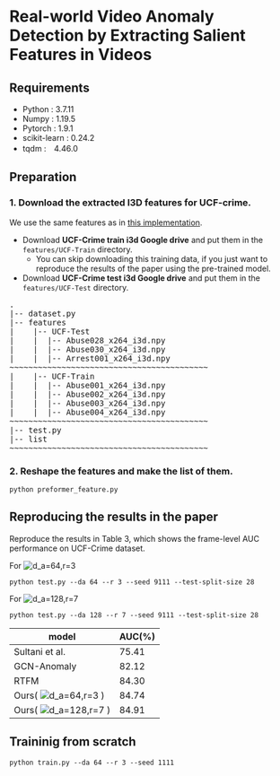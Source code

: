 # Real-world Video Anomaly Detection by Extracting Salient Features in Videos
## Requirements
* Python : 3.7.11
* Numpy : 1.19.5
* Pytorch : 1.9.1  
* scikit-learn : 0.24.2
* tqdm :　4.46.0
  
## Preparation
### 1. Download the extracted I3D features for UCF-crime.
We use the same features as in [this implementation](https://github.com/tianyu0207/RTFM). 

* Download **UCF-Crime train i3d Google drive** and put them in the `features/UCF-Train` directory.
  * You can skip downloading this training data, if you just want to reproduce the results of the paper using the pre-trained model.
* Download **UCF-Crime test i3d Google drive** and put them in the `features/UCF-Test` directory.
<pre>
.
|-- dataset.py
|-- features
|    |-- UCF-Test
|    |  |-- Abuse028_x264_i3d.npy
|    |  |-- Abuse030_x264_i3d.npy
|    |  |-- Arrest001_x264_i3d.npy
~~~~~~~~~~~~~~~~~~~~~~~~~~~~~~~~~~~~~~~~~~
|    |-- UCF-Train
|    |  |-- Abuse001_x264_i3d.npy
|    |  |-- Abuse002_x264_i3d.npy
|    |  |-- Abuse003_x264_i3d.npy
|    |  |-- Abuse004_x264_i3d.npy
~~~~~~~~~~~~~~~~~~~~~~~~~~~~~~~~~~~~~~~~~~
|-- test.py
|-- list
~~~~~~~~~~~~~~~~~~~~~~~~~~~~~~~~~~~~~~~~~~
</pre>

### 2. Reshape the features and make the list of them.
```
python preformer_feature.py
```
## Reproducing the results in the paper
Reproduce the results in Table 3, which shows the frame-level AUC performance on UCF-Crime dataset.

For  <img src="https://latex.codecogs.com/svg.image?d_a=64,r=3&space;" title="d_a=64,r=3 " />

```
python test.py --da 64 --r 3 --seed 9111 --test-split-size 28
```

For  <img src="https://latex.codecogs.com/svg.image?d_a=128,r=7&space;" title="d_a=128,r=7 " /> 

```
python test.py --da 128 --r 7 --seed 9111 --test-split-size 28
```

| model | AUC(%)|
|----|----|
|Sultani et al.|75.41|
|GCN-Anomaly|82.12|
|RTFM|84.30|
|Ours( <img src="https://latex.codecogs.com/svg.image?d_a=64,r=3&space;" title="d_a=64,r=3 " /> )|84.74|
|Ours( <img src="https://latex.codecogs.com/svg.image?d_a=128,r=7&space;" title="d_a=128,r=7 " /> )|84.91|


## Traininig from scratch
```
python train.py --da 64 --r 3 --seed 1111
```

